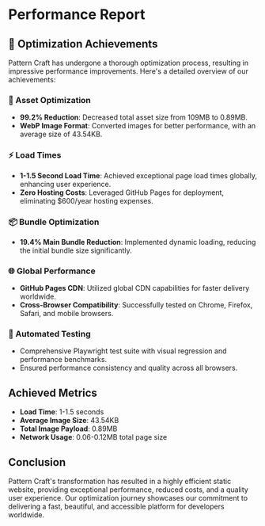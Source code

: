 # Performance Report

## 🚀 Optimization Achievements

Pattern Craft has undergone a thorough optimization process, resulting in impressive performance improvements. Here's a detailed overview of our achievements:

### 🎯 Asset Optimization
- **99.2% Reduction**: Decreased total asset size from 109MB to 0.89MB.
- **WebP Image Format**: Converted images for better performance, with an average size of 43.54KB.

### ⚡ Load Times
- **1-1.5 Second Load Time**: Achieved exceptional page load times globally, enhancing user experience.
- **Zero Hosting Costs**: Leveraged GitHub Pages for deployment, eliminating $600/year hosting expenses.

### 📦 Bundle Optimization
- **19.4% Main Bundle Reduction**: Implemented dynamic loading, reducing the initial bundle size significantly.

### 🌐 Global Performance
- **GitHub Pages CDN**: Utilized global CDN capabilities for faster delivery worldwide.
- **Cross-Browser Compatibility**: Successfully tested on Chrome, Firefox, Safari, and mobile browsers.

### 🧪 Automated Testing
- Comprehensive Playwright test suite with visual regression and performance benchmarks.
- Ensured performance consistency and quality across all browsers.

## Achieved Metrics

- **Load Time**: 1-1.5 seconds
- **Average Image Size**: 43.54KB
- **Total Image Payload**: 0.89MB
- **Network Usage**: 0.06-0.12MB total page size

## Conclusion
Pattern Craft's transformation has resulted in a highly efficient static website, providing exceptional performance, reduced costs, and a quality user experience. Our optimization journey showcases our commitment to delivering a fast, beautiful, and accessible platform for developers worldwide.
